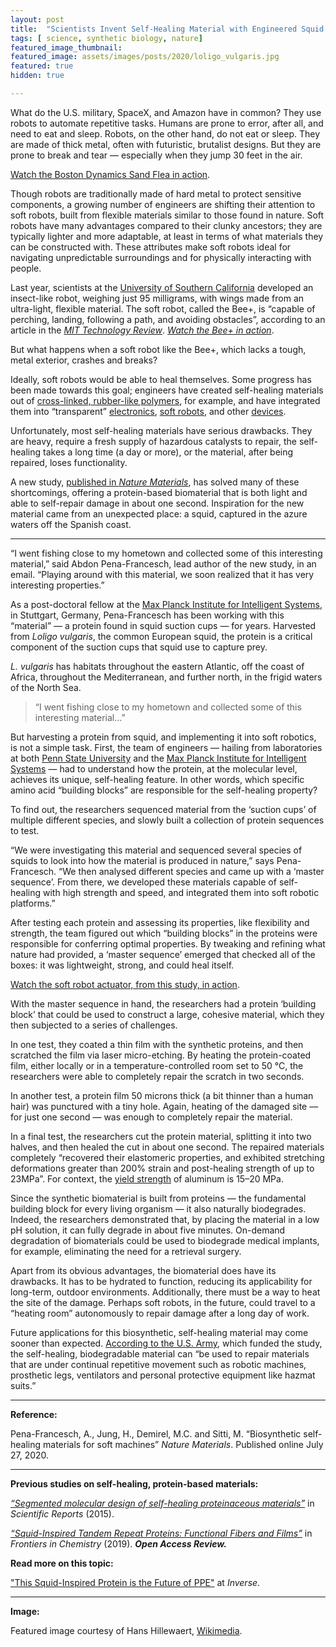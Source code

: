 ```yaml
---
layout: post
title:  "Scientists Invent Self-Healing Material with Engineered Squid Proteins"
tags: [ science, synthetic biology, nature]
featured_image_thumbnail:
featured_image: assets/images/posts/2020/loligo_vulgaris.jpg
featured: true
hidden: true

---
```


What do the U.S. military, SpaceX, and Amazon have in common? They use robots to automate repetitive tasks. Humans are prone to error, after all, and need to eat and sleep. Robots, on the other hand, do not eat or sleep. They are made of thick metal, often with futuristic, brutalist designs. But they are prone to break and tear — especially when they jump 30 feet in the air. 

[Watch the Boston Dynamics Sand Flea in action](https://www.youtube.com/watch?v=6b4ZZQkcNEo).

Though robots are traditionally made of hard metal to protect sensitive components, a growing number of engineers are shifting their attention to soft robots, built from flexible materials similar to those found in nature. Soft robots have many advantages compared to their clunky ancestors; they are typically lighter and more adaptable, at least in terms of what materials they can be constructed with. These attributes make soft robots ideal for navigating unpredictable surroundings and for physically interacting with people.

Last year, scientists at the [University of Southern California](https://ieeexplore.ieee.org/document/8772143) developed an insect-like robot, weighing just 95 milligrams, with wings made from an ultra-light, flexible material. The soft robot, called the Bee+, is “capable of perching, landing, following a path, and avoiding obstacles”, according to an article in the [_MIT Technology Review_](https://www.technologyreview.com/2019/05/15/135383/a-tiny-four-winged-robotic-insect-flies-more-like-the-real-thing/). [_Watch the Bee+ in action_](https://www.uscamsl.com/resources/IROS2019/S1.mp4).

But what happens when a soft robot like the Bee+, which lacks a tough, metal exterior, crashes and breaks?

Ideally, soft robots would be able to heal themselves. Some progress has been made towards this goal; engineers have created self-healing materials out of [cross-linked, rubber-like polymers](https://www.nature.com/articles/nature06669), for example, and have integrated them into “transparent” [electronics](https://pubmed.ncbi.nlm.nih.gov/31844282/), [soft robots](https://robotics.sciencemag.org/content/2/9/eaan4268), and other [devices](https://www.nature.com/articles/s41563-018-0084-7).

Unfortunately, most self-healing materials have serious drawbacks. They are heavy, require a fresh supply of hazardous catalysts to repair, the self-healing takes a long time (a day or more), or the material, after being repaired, loses functionality.

A new study, [published in _Nature Materials_](https://www.nature.com/articles/s41563-020-0736-2), has solved many of these shortcomings, offering a protein-based biomaterial that is both light and able to self-repair damage in about one second. Inspiration for the new material came from an unexpected place: a squid, captured in the azure waters off the Spanish coast.

***

“I went fishing close to my hometown and collected some of this interesting material,” said Abdon Pena-Francesch, lead author of the new study, in an email. “Playing around with this material, we soon realized that it has very interesting properties.”

As a post-doctoral fellow at the [Max Planck Institute for Intelligent Systems](https://is.mpg.de/), in Stuttgart, Germany, Pena-Francesch has been working with this “material” — a protein found in squid suction cups — for years. Harvested from _Loligo vulgaris_, the common European squid, the protein is a critical component of the suction cups that squid use to capture prey.

_L. vulgaris_ has habitats throughout the eastern Atlantic, off the coast of Africa, throughout the Mediterranean, and further north, in the frigid waters of the North Sea.

>“I went fishing close to my hometown and collected some of this interesting material…”

But harvesting a protein from squid, and implementing it into soft robotics, is not a simple task. First, the team of engineers — hailing from laboratories at both [Penn State University](https://www.psu.edu/) and the [Max Planck Institute for Intelligent Systems](https://is.mpg.de/) — had to understand how the protein, at the molecular level, achieves its unique, self-healing feature. In other words, which specific amino acid “building blocks” are responsible for the self-healing property?

To find out, the researchers sequenced material from the ‘suction cups’ of multiple different species, and slowly built a collection of protein sequences to test.

“We were investigating this material and sequenced several species of squids to look into how the material is produced in nature,” says Pena-Francesch. “We then analysed different species and came up with a ‘master sequence’. From there, we developed these materials capable of self-healing with high strength and speed, and integrated them into soft robotic platforms.”

After testing each protein and assessing its properties, like flexibility and strength, the team figured out which “building blocks” in the proteins were responsible for conferring optimal properties. By tweaking and refining what nature had provided, a ‘master sequence’ emerged that checked all of the boxes: it was lightweight, strong, and could heal itself.

[Watch the soft robot actuator, from this study, in action](https://www.youtube.com/watch?v=xTmgXnnG27k).

With the master sequence in hand, the researchers had a protein ‘building block’ that could be used to construct a large, cohesive material, which they then subjected to a series of challenges.

In one test, they coated a thin film with the synthetic proteins, and then scratched the film via laser micro-etching. By heating the protein-coated film, either locally or in a temperature-controlled room set to 50 °C, the researchers were able to completely repair the scratch in two seconds.

In another test, a protein film 50 microns thick (a bit thinner than a human hair) was punctured with a tiny hole. Again, heating of the damaged site — for just one second — was enough to completely repair the material.

In a final test, the researchers cut the protein material, splitting it into two halves, and then healed the cut in about one second. The repaired materials completely “recovered their elastomeric properties, and exhibited stretching deformations greater than 200% strain and post-healing strength of up to 23MPa”. For context, the [yield strength](https://en.wikipedia.org/wiki/Ultimate_tensile_strength) of aluminum is 15–20 MPa.

Since the synthetic biomaterial is built from proteins — the fundamental building block for every living organism — it also naturally biodegrades. Indeed, the researchers demonstrated that, by placing the material in a low pH solution, it can fully degrade in about five minutes. On-demand degradation of biomaterials could be used to biodegrade medical implants, for example, eliminating the need for a retrieval surgery.

Apart from its obvious advantages, the biomaterial does have its drawbacks. It has to be hydrated to function, reducing its applicability for long-term, outdoor environments. Additionally, there must be a way to heat the site of the damage. Perhaps soft robots, in the future, could travel to a “heating room” autonomously to repair damage after a long day of work.

Future applications for this biosynthetic, self-healing material may come sooner than expected. [According to the U.S. Army](https://www.army.mil/article/237581/army_project_turns_to_nature_for_help_with_self_healing_material), which funded the study, the self-healing, biodegradable material can “be used to repair materials that are under continual repetitive movement such as robotic machines, prosthetic legs, ventilators and personal protective equipment like hazmat suits.”

***

**Reference:**

Pena-Francesch, A., Jung, H., Demirel, M.C. and Sitti, M. “Biosynthetic self-healing materials for soft machines” _Nature Materials_. Published online July 27, 2020.

***

**Previous studies on self-healing, protein-based materials:**

[_“Segmented molecular design of self-healing proteinaceous materials”_](https://www.nature.com/articles/srep13482) in _Scientific Reports_ (2015).

[_“Squid-Inspired Tandem Repeat Proteins: Functional Fibers and Films”_](https://www.frontiersin.org/articles/10.3389/fchem.2019.00069/full) in _Frontiers in Chemistry_ (2019). **_Open Access Review._**

**Read more on this topic:**

["This Squid-Inspired Protein is the Future of PPE"](https://www.inverse.com/innovation/damage-resistant-ppe-study) at _Inverse_.

***

**Image:**

Featured image courtesy of Hans Hillewaert, [Wikimedia](https://en.wikipedia.org/wiki/File:Loligo_vulgaris.jpg).
